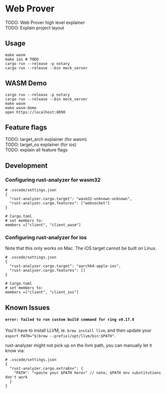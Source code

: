 # Web Prover

TODO: Web Prover high level explainer  
TODO: Explain project layout  

## Usage

```
make wasm
make ios # TODO
cargo run --release -p notary
cargo run --release --bin mock_server
```

## WASM Demo

```
cargo run --release -p notary
cargo run --release --bin mock_server
make wasm
make wasm-demo
open https://localhost:8090
```

## Feature flags

TODO: target_arch explainer (for wasm)  
TODO: target_os explainer (for ios)  
TODO: explain all feature flags  


## Development

### Configuring rust-analyzer for wasm32

```
# .vscode/settings.json
{
  "rust-analyzer.cargo.target": "wasm32-unknown-unknown",
  "rust-analyzer.cargo.features": ["websocket"]
}

# Cargo.toml
# set members to:
members =["client", "client_wasm"]
```

### Configuring rust-analyzer for ios

Note that this only works on Mac. The iOS target cannot be built on Linux.

```
# .vscode/settings.json
{
  "rust-analyzer.cargo.target": "aarch64-apple-ios",
  "rust-analyzer.cargo.features": []
}

# Cargo.toml
# set members to:
members =["client", "client_ios"]
```

## Known Issues

#### `error: failed to run custom build command for ring v0.17.8`

You'll have to install LLVM, ie. `brew install llvm`, and then update your
`export PATH="$(brew --prefix)/opt/llvm/bin:$PATH"`.

rust-analyzer might not pick up on the llvm path, you can manually let it know via:

```
# .vscode/settings.json
{
  "rust-analyzer.cargo.extraEnv": {
    "PATH": "<paste your $PATH here>" // note, $PATH env substitutions don't work
  }
}
```
